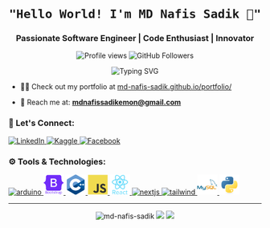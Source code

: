 <h1 align="center">
  <code>"Hello World! I'm MD Nafis Sadik 👋"</code>
</h1>
<h3 align="center">
  Passionate Software Engineer | Code Enthusiast | Innovator
</h3>

<p align="center">
  <img src="https://komarev.com/ghpvc/?username=md-nafis-sadik&label=Visitors&color=blue&style=flat" alt="Profile views" />
  <img src="https://img.shields.io/github/followers/md-nafis-sadik?style=social" alt="GitHub Followers" />
</p>


<div align="center">
  <img src="https://readme-typing-svg.herokuapp.com?font=Fira+Code&weight=500&size=22&duration=4000&pause=1000&color=F7006D&background=blue&center=true&vCenter=true&width=600&lines=Web+Developer;MERN+Stack+Developer;Passionate+About+Innovation+%26+Technology;Always+Learning+Something+New!" alt="Typing SVG">
</div>


- 👨‍💻 Check out my portfolio at [md-nafis-sadik.github.io/portfolio/](https://md-nafis-sadik.github.io/portfolio/)

- 📧 Reach me at: **mdnafissadikemon@gmail.com**

<h3 align="left">🚀 Let's Connect:</h3>
<p align="left">
  
  <a href="https://linkedin.com/in/md-nafis-sadik" target="_blank">
    <img src="https://img.shields.io/badge/-LinkedIn-blue?style=for-the-badge&logo=linkedin" alt="LinkedIn">
  </a>
  <a href="https://kaggle.com/nafissadikemon" target="_blank">
    <img src="https://img.shields.io/badge/-Kaggle-blue?style=for-the-badge&logo=kaggle" alt="Kaggle">
  </a>
  <a href="https://fb.com/emonafis" target="_blank">
    <img src="https://img.shields.io/badge/Facebook-1877F2?style=for-the-badge&logo=facebook&logoColor=white" alt="Facebook">
  </a>
</p>

<h3 align="left">⚙️ Tools & Technologies:</h3>
<p align="left">
  <a href="https://www.arduino.cc/" target="_blank"> <img src="https://cdn.worldvectorlogo.com/logos/arduino-1.svg" alt="arduino" width="40" height="40"/> </a>
  <a href="https://getbootstrap.com" target="_blank"> <img src="https://raw.githubusercontent.com/devicons/devicon/master/icons/bootstrap/bootstrap-plain-wordmark.svg" alt="bootstrap" width="40" height="40"/> </a>
  <a href="https://www.w3schools.com/cpp/" target="_blank"> <img src="https://raw.githubusercontent.com/devicons/devicon/master/icons/cplusplus/cplusplus-original.svg" alt="cplusplus" width="40" height="40"/> </a>
  <a href="https://developer.mozilla.org/en-US/docs/Web/JavaScript" target="_blank"> <img src="https://raw.githubusercontent.com/devicons/devicon/master/icons/javascript/javascript-original.svg" alt="javascript" width="40" height="40"/> </a>
  <a href="https://reactjs.org/" target="_blank"> <img src="https://raw.githubusercontent.com/devicons/devicon/master/icons/react/react-original-wordmark.svg" alt="react" width="40" height="40"/> </a>
  <a href="https://nextjs.org/" target="_blank"> <img src="https://cdn.worldvectorlogo.com/logos/nextjs-2.svg" alt="nextjs" width="40" height="40"/> </a>
  <a href="https://tailwindcss.com/" target="_blank"> <img src="https://www.vectorlogo.zone/logos/tailwindcss/tailwindcss-icon.svg" alt="tailwind" width="40" height="40"/> </a>
  <a href="https://www.mysql.com/" target="_blank"> <img src="https://raw.githubusercontent.com/devicons/devicon/master/icons/mysql/mysql-original-wordmark.svg" alt="mysql" width="40" height="40"/> </a>
  <a href="https://www.python.org" target="_blank"> <img src="https://raw.githubusercontent.com/devicons/devicon/master/icons/python/python-original.svg" alt="python" width="40" height="40"/> </a>
</p>

---

<div align="center">
  <img src="https://github-readme-stats.vercel.app/api?username=md-nafis-sadik&theme=radical&hide_border=false&include_all_commits=false&count_private=false" alt="md-nafis-sadik" height="150px"/>
  <img src="https://github-readme-streak-stats.herokuapp.com/?user=md-nafis-sadik&theme=radical&hide_border=false" height="150px"/>
  <img src="https://github-readme-stats.vercel.app/api/top-langs/?username=md-nafis-sadik&theme=radical&hide_border=false&layout=compact" height="150px"/>
</div>


